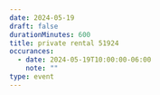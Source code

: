 ```yaml
---
date: 2024-05-19
draft: false
durationMinutes: 600
title: private rental 51924
occurances:
  - date: 2024-05-19T10:00:00-06:00
    note: ""
type: event
---
```

